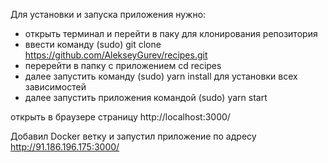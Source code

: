 Для установки и запуска приложения нужно:

- открыть терминал и перейти в паку для клонирования репозитория
- ввести команду (sudo) git clone https://github.com/AlekseyGurev/recipes.git
- перерейти в папку с приложением cd recipes
- далее запустить команду (sudo) yarn install для установки всех зависимостей
- далее запустить приложения командой (sudo) yarn start

открыть в браузере страницу http://localhost:3000/


Добавил Docker ветку и запустил приложение по адресу http://91.186.196.175:3000/